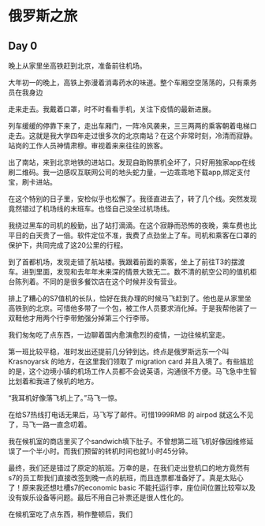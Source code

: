 # 俄罗斯之旅
## Day 0
晚上从家里坐高铁赶到北京，准备前往机场。

大年初一的晚上，高铁上弥漫着消毒药水的味道。整个车厢空空荡荡的，只有乘务员在我身边

走来走去。我戴着口罩，时不时看看手机，关注下疫情的最新进展。

列车缓缓的停靠下来了，走出车厢门，一阵冷风袭来，三三两两的乘客朝着电梯口走去。这就是我大学四年走过很多次的北京南站？在这个非常时刻，冷清而寂静。站岗的工作人员神情肃穆。审视着来来往往的旅客。

出了南站，来到北京地铁的进站口。发现自助购票机全坏了，只好用独家app在线刷二维码。我一边感叹互联网公司的地头蛇力量，一边乖乖地下载app,绑定支付宝，刷卡进站。

在这个特别的日子里，安检似乎也松懈了。我径直进去了，转了几个线。突然发现竟然错过了机场线的末班车。也怪自己没坐过机场线。

我绕过黑车的司机的殷勤，出了站打滴滴。在这个寂静而恐怖的夜晚，乘车费也比平日的白天贵了一倍。软件定位不准，我费了点劲坐上了车。司机和乘客在口罩的保护下，共同完成了这20公里的行程。

到了首都机场，发现走错了航站楼。我跟着前面的乘客，坐上了前往T3的摆渡车。进到里面，发现和去年年末来深的情景大致无二。数不清的航空公司的值机柜台陈列着。不同的是很多餐饮店在这个时候并没有营业。

排上了糟心的S7值机的长队，恰好在我办理的时候马飞赶到了。他也是从家里坐高铁到的北京。可惜他多带了一个包，被工作人员要求消化掉。于是我帮他装了一双鞋他才用两个行李带勉强分掉第三个行李带。

我们匆匆吃了点东西，一边聊着国内愈演愈烈的疫情，一边往候机室走。

第一班比较平稳，准时发出还提前几分钟到达。终点是俄罗斯远东一个叫 Krasnoyarsk 的地方，在这里我们领取了 migration card 并且入境了。有些尴尬的是，这个边境小镇的机场工作人员都不会说英语，沟通很不方便。马飞急中生智比划着和我进了候机的地方。

“我耳机好像落飞机上了。”马飞一惊。

在给S7热线打电话无果后，马飞写了邮件。可惜1999RMB 的 airpod 就这么不见了，马飞一路一直念叨着。

我在候机室的商店里买了个sandwich填下肚子。不曾想第二班飞机好像因维修延误了一个半小时。而我们预留的转机时间也就1小时45分钟。

最终，我们还是错过了原定的航班。万幸的是，在我们走出登机口的地方竟然有s7的员工帮我们直接改签到晚一点的航班，而且连票都准备好了。真是太贴心了！原来我还想吐槽s7的economic basic 不能托运行李，座位间位置比较窄以及没有娱乐设备等问题。最后不用自己补票还是很人性化的。

在候机室吃了点东西，稍作整顿后，我们